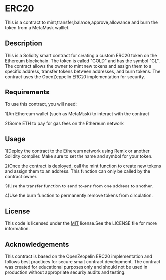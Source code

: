 # ERC20

This is a contract to mint,transfer,balance,approve,allowance and burn the token from a MetaMask walllet.


## Description

This is a Solidity smart contract for creating a custom ERC20 token on the Ethereum blockchain. The token is called "GOLD" and has the symbol "GL". The contract allows the owner to mint new tokens and assign them to a specific address, transfer tokens between addresses, and burn tokens. The contract uses the OpenZeppelin ERC20 implementation for security.
 

## Requirements

To use this contract, you will need:

1)An Ethereum wallet (such as MetaMask) to interact with the contract

2)Some ETH to pay for gas fees on the Ethereum network
## Usage

1)Deploy the contract to the Ethereum network using Remix or another Solidity compiler. Make sure to set the name and symbol for your token.

2)Once the contract is deployed, call the mint function to create new tokens and assign them to an address. This function can only be called by the contract owner.

3)Use the transfer function to send tokens from one address to another.

4)Use the burn function to permanently remove tokens from circulation.
## License

This code is licensed under the [MIT](https://choosealicense.com/licenses/mit/) license.See the LICENSE file for more information.


## Acknowledgements

This contract is based on the OpenZeppelin ERC20 implementation and follows best practices for secure smart contract development. The contract was created for educational purposes only and should not be used in production without appropriate security audits and testing.
